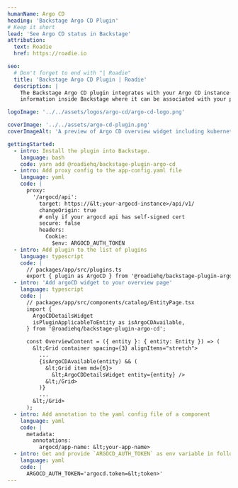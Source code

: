 ```yaml
---
humanName: Argo CD
heading: 'Backstage Argo CD Plugin'
# Keep it short
lead: 'See Argo CD status in Backstage'
attribution:
  text: Roadie
  href: https://roadie.io

seo:
  # Don't forget to end with "| Roadie"
  title: 'Backstage Argo CD Plugin | Roadie'
  description: |
    The Backstage Argo CD plugin integrates with your Argo CD instance api to show kubernetes status
    information inside Backstage where it can be associated with your project.

logoImage: '../../assets/logos/argo-cd/argo-cd-logo.png'

coverImage: '../../assets/argo-cd-plugin.png'
coverImageAlt: 'A preview of Argo CD overview widget including kubernetes pod status.'

gettingStarted:
  - intro: Install the plugin into Backstage.
    language: bash
    code: yarn add @roadiehq/backstage-plugin-argo-cd
  - intro: Add proxy config to the app-config.yaml file
    language: yaml
    code: |
      proxy:
        '/argocd/api':
          target: https://&lt;your-argocd-instance>/api/v1/
          changeOrigin: true
          # only if your argocd api has self-signed cert
          secure: false
          headers:
            Cookie:
              $env: ARGOCD_AUTH_TOKEN
  - intro: Add plugin to the list of plugins
    language: typescript
    code: |
      // packages/app/src/plugins.ts
      export { plugin as ArgoCD } from '@roadiehq/backstage-plugin-argo-cd';
  - intro: 'Add argoCD widget to your overview page'
    language: typescript
    code: |
      // packages/app/src/components/catalog/EntityPage.tsx
      import {
        ArgoCDDetailsWidget
        isPluginApplicableToEntity as isArgoCDAvailable,
      } from '@roadiehq/backstage-plugin-argo-cd';

      const OverviewContent = ({ entity }: { entity: Entity }) => (
        &lt;Grid container spacing={3} alignItems="stretch">
          ...
          {isArgoCDAvailable(entity) && (
            &lt;Grid item md={6}>
              &lt;ArgoCDDetailsWidget entity={entity} />
            &lt;/Grid>
          )}
          ...
        &lt;/Grid>
      );
  - intro: Add annotation to the yaml config file of a component
    language: yaml
    code: |
      metadata:
        annotations:
          argocd/app-name: &lt;your-app-name>
  - intro: Get and provide `ARGOCD_AUTH_TOKEN` as env variable in following format
    language: yaml
    code: |
      ARGOCD_AUTH_TOKEN='argocd.token=&lt;token>'
---
```

